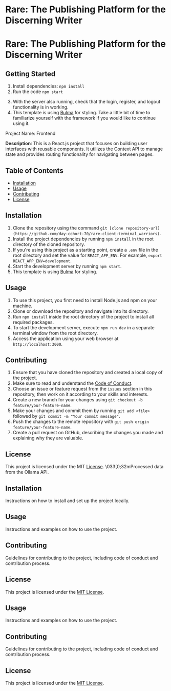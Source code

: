 # Rare: The Publishing Platform for the Discerning Writer

# Rare: The Publishing Platform for the Discerning Writer

## Getting Started
1. Install dependencies: `npm install`
2. Run the code `npm start`
<!-- TODO: Update the remaining steps if anything changes -->
3. With the server also running, check that the login, register, and logout functionality is in working.
4.  This template is using [Bulma](https://bulma.io/documentation) for styling. Take a little bit of time to familiarize yourself with the framework if you would like to continue using it.




Project Name: Frontend

**Description**: This is a React.js project that focuses on building user interfaces with reusable components. It utilizes the Context API to manage state and provides routing functionality for navigating between pages.

## Table of Contents

- [Installation](#installation)
- [Usage](#usage)
- [Contributing](#contributing)
- [License](#license)

## Installation

1. Clone the repository using the command `git [clone repository-url](https://github.com/day-cohort-70/rare-client-terminal_warriors)`.
2. Install the project dependencies by running `npm install` in the root directory of the cloned repository.
3. If you're using this project as a starting point, create a `.env` file in the root directory and set the value for `REACT_APP_ENV`. For example, `export REACT_APP_ENV=development`.
4. Start the development server by running `npm start`.
5. This template is using [Bulma](https://bulma.io/documentation) for styling.

## Usage

1. To use this project, you first need to install Node.js and npm on your machine.
2. Clone or download the repository and navigate into its directory.
3. Run `npm install` inside the root directory of the project to install all required packages.
4. To start the development server, execute `npm run dev` in a separate terminal window from the root directory.
5. Access the application using your web browser at `http://localhost:3000`.

## Contributing

1. Ensure that you have cloned the repository and created a local copy of the project.
2. Make sure to read and understand the [Code of Conduct](https://github.com/username/repo/blob/master/CODE_OF_CONDUCT.md).
3. Choose an issue or feature request from the `issues` section in this repository, then work on it according to your skills and interests.
4. Create a new branch for your changes using `git checkout -b feature/your-feature-name`.
5. Make your changes and commit them by running `git add <file>` followed by `git commit -m "Your commit message"`.
6. Push the changes to the remote repository with `git push origin feature/your-feature-name`.
7. Create a pull request on GitHub, describing the changes you made and explaining why they are valuable.

## License

This project is licensed under the MIT [License](https://opensource.org/licenses/MIT).
\033[0;32mProcessed data from the Ollama API.
## Installation

Instructions on how to install and set up the project locally.

## Usage

Instructions and examples on how to use the project.

## Contributing

Guidelines for contributing to the project, including code of conduct and contribution process.

## License

This project is licensed under the [MIT License](https://opensource.org/licenses/MIT).


## Usage

Instructions and examples on how to use the project.

## Contributing

Guidelines for contributing to the project, including code of conduct and contribution process.

## License

This project is licensed under the [MIT License](https://opensource.org/licenses/MIT).
